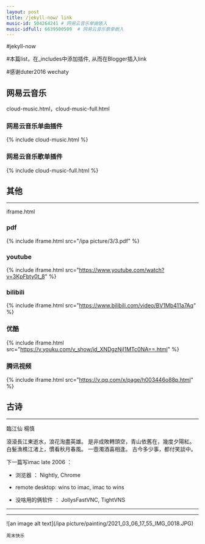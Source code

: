 ```yaml
---
layout: post
title: /jekyll-now/ link
music-id: 504264241 # 网易云音乐单曲嵌入
music-idfull: 6639500509  # 网易云音乐歌单嵌入
---
```

#jekyll-now

#本篇list，在_includes中添加插件, 从而在Blogger插入link

#感谢duter2016 wechaty 


## 网易云音乐 ##
cloud-music.html，cloud-music-full.html

### 网易云音乐单曲插件

{% include cloud-music.html %}

### 网易云音乐歌单插件

{% include cloud-music-full.html %}




## 其他 ##
----

iframe.html

### pdf

{% include iframe.html src="/ipa picture/3/3.pdf" %}

### youtube

{% include iframe.html src="https://www.youtube.com/watch?v=3KpFbty0t_8" %}

### bilibili

{% include iframe.html src="https://www.bilibili.com/video/BV1Mb411a7Aq" %}

### 优酷

{% include iframe.html src="https://v.youku.com/v_show/id_XNDgzNjI1MTc0NA==.html" %}


### 腾讯视频

{% include iframe.html src="https://v.qq.com/x/page/h003446o88p.html" %}

## 古诗 ##
----
臨江仙 楊慎

滾滾長江東逝水，浪花淘盡英雄。
是非成敗轉頭空，青山依舊在，幾度夕陽紅。
白髮漁樵江渚上，慣看秋月春風。
一壺濁酒喜相逢。
古今多少事，都付笑談中。


下一篇写imac late 2006 ：

* 浏览器 ： Nightly, Chrome

* remote desktop: wins to imac, imac to wins

* 没啥用的俩软件 ： JollysFastVNC, TightVNS

----
****

![an image alt text](/ipa picture/painting/2021_03_06_17_55_IMG_0018.JPG)

`周末快乐`
